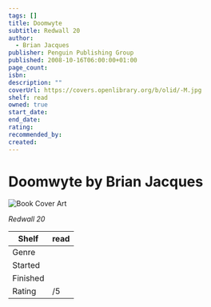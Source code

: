 ```yaml
---
tags: []
title: Doomwyte
subtitle: Redwall 20
author:
  - Brian Jacques
publisher: Penguin Publishing Group
published: 2008-10-16T06:00:00+01:00
page_count: 
isbn: 
description: ""
coverUrl: https://covers.openlibrary.org/b/olid/-M.jpg
shelf: read
owned: true
start_date: 
end_date: 
rating: 
recommended_by: 
created: 
---
```


# Doomwyte by Brian Jacques

![Book Cover Art](https://covers.openlibrary.org/b/olid/-M.jpg)

_Redwall 20_

| Shelf | read |
| --- | --- |
| Genre |  |
| Started |  |
| Finished |  |
| Rating | /5 |


